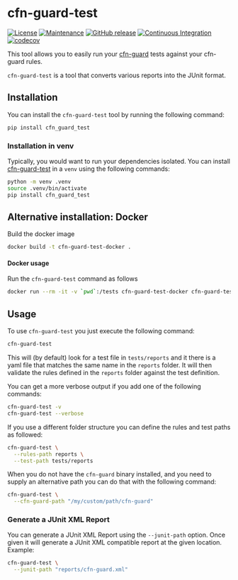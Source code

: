 # cfn-guard-test

[![License](https://img.shields.io/badge/License-MIT-green.svg)](./LICENSE.md)
[![Maintenance](https://img.shields.io/badge/Maintained-yes-green.svg)](https://github.com/Nr18/cfn-guard-test/graphs/commit-activity)
[![GitHub release](https://img.shields.io/github/release/Nr18/cfn-guard-test.svg)](https://github.com/Nr18/cfn-guard-test/releases/)
[![Continuous Integration](https://github.com/Nr18/cfn-guard-test/actions/workflows/ci.yml/badge.svg)](https://github.com/Nr18/cfn-guard-test/actions/workflows/ci.yml)
[![codecov](https://codecov.io/gh/Nr18/cfn-guard-test/branch/main/graph/badge.svg?token=RMPJ8DBMKZ)](https://codecov.io/gh/Nr18/cfn-guard-test)

This tool allows you to easily run your [cfn-guard][cfn-guard] tests against your cfn-guard rules.

`cfn-guard-test` is a tool that converts various reports into the JUnit format.

## Installation

You can install the `cfn-guard-test` tool by running the following command:

```bash
pip install cfn_guard_test
```

### Installation in venv

Typically, you would want to run your dependencies isolated. You can install [cfn-guard-test][cfn-guard-test] in a `venv`
using the following commands:

```bash
python -m venv .venv
source .venv/bin/activate
pip install cfn_guard_test
```

## Alternative installation: Docker
Build the docker image
```bash
docker build -t cfn-guard-test-docker .
```

#### Docker usage
Run the `cfn-guard-test` command as follows
```bash
docker run --rm -it -v `pwd`:/tests cfn-guard-test-docker cfn-guard-test
```

## Usage

To use `cfn-guard-test` you just execute the following command:

```bash
cfn-guard-test
```

This will (by default) look for a test file in `tests/reports` and it there is a yaml file that matches the same name in
the `reports` folder. It will then validate the rules defined in the `reports` folder against the test definition.

You can get a more verbose output if you add one of the following commands:

```bash
cfn-guard-test -v
cfn-guard-test --verbose
```

If you use a different folder structure you can define the rules and test paths as followed:

```bash
cfn-guard-test \
  --rules-path reports \
  --test-path tests/reports
```

When you do not have the `cfn-guard` binary installed, and you need to supply an alternative path you can do that with
the following command:

```bash
cfn-guard-test \
  --cfn-guard-path "/my/custom/path/cfn-guard"
```

### Generate a JUnit XML Report

You can generate a JUnit XML Report using the `--junit-path` option. Once given it will generate a JUnit XML compatible
report at the given location. Example:

```bash
cfn-guard-test \
  --junit-path "reports/cfn-guard.xml"
```

[cfn-guard]: https://github.com/aws-cloudformation/cloudformation-guard "AWS CloudFormation Guard"
[cfn-guard-test]: https://github.com/Nr18/cfn-guard-test "CloudFormation Guard Test"
